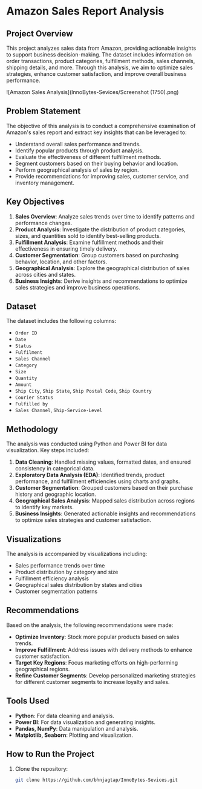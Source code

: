 # Amazon Sales Report Analysis

## Project Overview

This project analyzes sales data from Amazon, providing actionable insights to support business decision-making. The dataset includes information on order transactions, product categories, fulfillment methods, sales channels, shipping details, and more. Through this analysis, we aim to optimize sales strategies, enhance customer satisfaction, and improve overall business performance.

![Amazon Sales Analysis](InnoBytes-Sevices/Screenshot (1750).png)

## Problem Statement

The objective of this analysis is to conduct a comprehensive examination of Amazon's sales report and extract key insights that can be leveraged to:

- Understand overall sales performance and trends.
- Identify popular products through product analysis.
- Evaluate the effectiveness of different fulfillment methods.
- Segment customers based on their buying behavior and location.
- Perform geographical analysis of sales by region.
- Provide recommendations for improving sales, customer service, and inventory management.

## Key Objectives

1. **Sales Overview**: Analyze sales trends over time to identify patterns and performance changes.
2. **Product Analysis**: Investigate the distribution of product categories, sizes, and quantities sold to identify best-selling products.
3. **Fulfillment Analysis**: Examine fulfillment methods and their effectiveness in ensuring timely delivery.
4. **Customer Segmentation**: Group customers based on purchasing behavior, location, and other factors.
5. **Geographical Analysis**: Explore the geographical distribution of sales across cities and states.
6. **Business Insights**: Derive insights and recommendations to optimize sales strategies and improve business operations.

## Dataset

The dataset includes the following columns:
- `Order ID`
- `Date`
- `Status`
- `Fulfilment`
- `Sales Channel`
- `Category`
- `Size`
- `Quantity`
- `Amount`
- `Ship City`, `Ship State`, `Ship Postal Code`, `Ship Country`
- `Courier Status`
- `Fulfilled by`
- `Sales Channel`, `Ship-Service-Level`

## Methodology

The analysis was conducted using Python and Power BI for data visualization. Key steps included:

1. **Data Cleaning**: Handled missing values, formatted dates, and ensured consistency in categorical data.
2. **Exploratory Data Analysis (EDA)**: Identified trends, product performance, and fulfillment efficiencies using charts and graphs.
3. **Customer Segmentation**: Grouped customers based on their purchase history and geographic location.
4. **Geographical Sales Analysis**: Mapped sales distribution across regions to identify key markets.
5. **Business Insights**: Generated actionable insights and recommendations to optimize sales strategies and customer satisfaction.

## Visualizations

The analysis is accompanied by visualizations including:
- Sales performance trends over time
- Product distribution by category and size
- Fulfillment efficiency analysis
- Geographical sales distribution by states and cities
- Customer segmentation patterns

## Recommendations

Based on the analysis, the following recommendations were made:
- **Optimize Inventory**: Stock more popular products based on sales trends.
- **Improve Fulfillment**: Address issues with delivery methods to enhance customer satisfaction.
- **Target Key Regions**: Focus marketing efforts on high-performing geographical regions.
- **Refine Customer Segments**: Develop personalized marketing strategies for different customer segments to increase loyalty and sales.

## Tools Used

- **Python**: For data cleaning and analysis.
- **Power BI**: For data visualization and generating insights.
- **Pandas, NumPy**: Data manipulation and analysis.
- **Matplotlib, Seaborn**: Plotting and visualization.

## How to Run the Project

1. Clone the repository:

   ```bash
   git clone https://github.com/bhnjagtap/InnoBytes-Sevices.git
